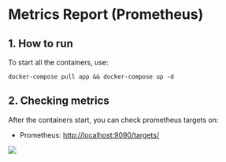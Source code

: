# Metrics Report (Prometheus)

## 1. How to run

To start all the containers, use:

 ``` docker-compose pull app && docker-compose up -d ```

 ## 2. Checking metrics

After the containers start, you can check prometheus targets on:

- Prometheus: [http://localhost:9090/targets/](http://localhost:9090/targets)

![](./images/prometheus.png)

